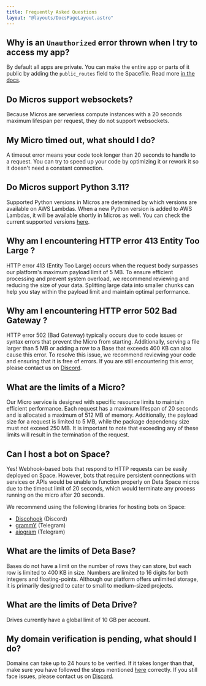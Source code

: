 ```yaml
---
title: Frequently Asked Questions
layout: "@layouts/DocsPageLayout.astro"
---
```


## Why is an `Unauthorized` error thrown when I try to access my app?

By default all apps are private. You can make the entire app or parts of it public by adding the `public_routes` field to the Spacefile. Read more [in the docs](/docs/en/basics/micros#public-routes).

## Do Micros support websockets?

Because Micros are serverless compute instances with a 20 seconds maximum lifespan per request, they do not support websockets.

## My Micro timed out, what should I do?

A timeout error means your code took longer than 20 seconds to handle to a request. You can try to speed up your code by optimizing it or rework it so it doesn't need a constant connection.

## Do Micros support Python 3.11?

Supported Python versions in Micros are determined by which versions are available on AWS Lambdas. When a new Python version is added to AWS Lambdas, it will be available shortly in Micros as well. You can check the current supported versions [here](https://docs.aws.amazon.com/lambda/latest/dg/lambda-runtimes.html).

## Why am I encountering HTTP error 413 Entity Too Large ?

HTTP error 413 (Entity Too Large) occurs when the request body surpasses our platform's maximum payload limit of 5 MB. To ensure efficient processing and prevent system overload, we recommend reviewing and reducing the size of your data. Splitting large data into smaller chunks can help you stay within the payload limit and maintain optimal performance.

## Why am I encountering HTTP error 502 Bad Gateway ?

HTTP error 502 (Bad Gateway) typically occurs due to code issues or syntax errors that prevent the Micro from starting. Additionally, serving a file larger than 5 MB or adding a row to a Base that exceeds 400 KB can also cause this error. To resolve this issue, we recommend reviewing your code and ensuring that it is free of errors. If you are still encountering this error, please contact us on [Discord](https://go.deta.dev/discord).

## What are the limits of a Micro?

Our Micro service is designed with specific resource limits to maintain efficient performance. Each request has a maximum lifespan of 20 seconds and is allocated a maximum of 512 MB of memory. Additionally, the payload size for a request is limited to 5 MB, while the package dependency size must not exceed 250 MB. It is important to note that exceeding any of these limits will result in the termination of the request.

## Can I host a bot on Space?

Yes! Webhook-based bots that respond to HTTP requests can be easily deployed on Space. However, bots that require persistent connections with services or APIs would be unable to function properly on Deta Space micros due to the timeout limit of 20 seconds, which would terminate any process running on the micro after 20 seconds.

We recommend using the following libraries for hosting bots on Space:

- [Discohook](https://github.com/jnsougata/discohook) (Discord)
- [grammY](https://grammy.dev/) (Telegram)
- [aiogram](https://github.com/aiogram/aiogram) (Telegram)

## What are the limits of Deta Base?

Bases do not have a limit on the number of rows they can store, but each row is limited to 400 KB in size. Numbers are limited to 16 digits for both integers and floating-points. Although our platform offers unlimited storage, it is primarily designed to cater to small to medium-sized projects.

## What are the limits of Deta Drive?

Drives currently have a global limit of 10 GB per account.

## My domain verification is pending, what should I do?

Domains can take up to 24 hours to be verified. If it takes longer than that, make sure you have followed the steps mentioned [here](docs/en/basics/micros#custom-domains) correctly. If you still face issues, please contact us on [Discord](https://go.deta.dev/discord).
